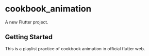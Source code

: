 # cookbook_animation

A new Flutter project.

## Getting Started
This is a playlist practice of cookbook animation in official flutter web. 